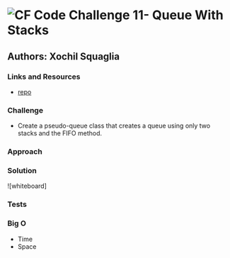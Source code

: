 ![CF](http://i.imgur.com/7v5ASc8.png) Code Challenge 11- Queue With Stacks
==============================================

## Authors: Xochil Squaglia


### Links and Resources
* [repo](https://github.com/xochil73/data-structures-and-algorithms/blob/master/code-challenges/401/queueWithStacks/README.md)

### Challenge
* Create a pseudo-queue class that creates a queue using only two stacks and the FIFO method.

### Approach


### Solution
![whiteboard]


### Tests


### Big O
* Time
* Space